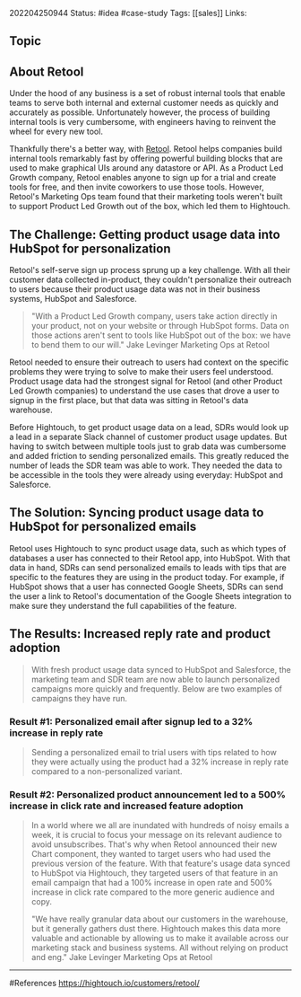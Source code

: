 202204250944
Status: #idea #case-study
Tags:  [[sales]]
Links:
## Topic
## About Retool
>
Under the hood of any business is a set of robust internal tools that enable teams to serve both internal and external customer needs as quickly and accurately as possible. Unfortunately however, the process of building internal tools is very cumbersome, with engineers having to reinvent the wheel for every new tool.
>
Thankfully there's a better way, with [Retool](https://retool.com/). Retool helps companies build internal tools remarkably fast by offering powerful building blocks that are used to make graphical UIs around any datastore or API. As a Product Led Growth company, Retool enables anyone to sign up for a trial and create tools for free, and then invite coworkers to use those tools. However, Retool's Marketing Ops team found that their marketing tools weren't built to support Product Led Growth out of the box, which led them to Hightouch.

## The Challenge: Getting product usage data into HubSpot for personalization
>
Retool's self-serve sign up process sprung up a key challenge. With all their customer data collected in-product, they couldn't personalize their outreach to users because their product usage data was not in their business systems, HubSpot and Salesforce.
>
>"With a Product Led Growth company, users take action directly in your product, not on your website or through HubSpot forms. Data on those actions aren't sent to tools like HubSpot out of the box: we have to bend them to our will."
>Jake Levinger
>Marketing Ops at Retool
>
Retool needed to ensure their outreach to users had context on the specific problems they were trying to solve to make their users feel understood. Product usage data had the strongest signal for Retool (and other Product Led Growth companies) to understand the use cases that drove a user to signup in the first place, but that data was sitting in Retool's data warehouse.
>
Before Hightouch, to get product usage data on a lead, SDRs would look up a lead in a separate Slack channel of customer product usage updates. But having to switch between multiple tools just to grab data was cumbersome and added friction to sending personalized emails. This greatly reduced the number of leads the SDR team was able to work. They needed the data to be accessible in the tools they were already using everyday: HubSpot and Salesforce.

## The Solution: Syncing product usage data to HubSpot for personalized emails
>
Retool uses Hightouch to sync product usage data, such as which types of databases a user has connected to their Retool app, into HubSpot. With that data in hand, SDRs can send personalized emails to leads with tips that are specific to the features they are using in the product today. For example, if HubSpot shows that a user has connected Google Sheets, SDRs can send the user a link to Retool's documentation of the Google Sheets integration to make sure they understand the full capabilities of the feature.

## The Results: Increased reply rate and product adoption
>With fresh product usage data synced to HubSpot and Salesforce, the marketing team and SDR team are now able to launch personalized campaigns more quickly and frequently. Below are two examples of campaigns they have run.

### Result #1: Personalized email after signup led to a 32% increase in reply rate
>Sending a personalized email to trial users with tips related to how they were actually using the product had a 32% increase in reply rate compared to a non-personalized variant.

### Result #2: Personalized product announcement led to a 500% increase in click rate and increased feature adoption
>In a world where we all are inundated with hundreds of noisy emails a week, it is crucial to focus your message on its relevant audience to avoid unsubscribes. That's why when Retool announced their new Chart component, they wanted to target users who had used the previous version of the feature. With that feature's usage data synced to HubSpot via Hightouch, they targeted users of that feature in an email campaign that had a 100% increase in open rate and 500% increase in click rate compared to the more generic audience and copy.
>
>"We have really granular data about our customers in the warehouse, but it generally gathers dust there. Hightouch makes this data more valuable and actionable by allowing us to make it available across our marketing stack and business systems. All without relying on product and eng."
Jake Levinger
Marketing Ops at Retool


___
#References
https://hightouch.io/customers/retool/
